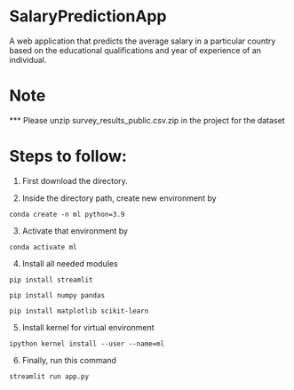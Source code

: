 # SalaryPredictionApp
A web application that predicts the average salary in a particular country based on the educational qualifications and year of experience of an individual.
# Note

*** Please unzip survey_results_public.csv.zip in the project for the dataset 

# Steps to follow:

1. First download the directory.

2. Inside the directory path, create new environment by 

  ``` conda create -n ml python=3.9 ```

3. Activate that environment by

  ```conda activate ml```

4. Install all needed modules

  ```pip install streamlit```
    
  ```pip install numpy pandas```

  ```pip install matplotlib scikit-learn```

5. Install kernel for virtual environment

  ```ipython kernel install --user --name=ml```

6. Finally, run this command

  ```streamlit run app.py```
